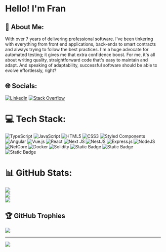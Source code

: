 # Hello! I'm Fran

## 💫 About Me:
With over 7 years of delivering professional software. I've been tinkering with everything from front end applications, back-ends to smart contracts and always trying to follow the best practices. I'm a huge advocate for automated testing; it gives me that extra confidence boost. For me, it's all about writing quality, straightforward code that's easy to maintain and adapt. And speaking of adaptability, successful software should be able to evolve effortlessly, right?


## 🌐 Socials:
[![LinkedIn](https://img.shields.io/badge/LinkedIn-%230077B5.svg?logo=linkedin&logoColor=white)](https://linkedin.com/in/0fprod) [![Stack Overflow](https://img.shields.io/badge/-Stackoverflow-FE7A16?logo=stack-overflow&logoColor=white)](https://stackoverflow.com/users/4271767) 

# 💻 Tech Stack:
![TypeScript](https://img.shields.io/badge/typescript-%23007ACC.svg?style=flat-square&logo=typescript&logoColor=white) ![JavaScript](https://img.shields.io/badge/javascript-%23323330.svg?style=flat-square&logo=javascript&logoColor=%23F7DF1E) ![HTML5](https://img.shields.io/badge/html5-%23E34F26.svg?style=flat-square&logo=html5&logoColor=white) ![CSS3](https://img.shields.io/badge/css3-%231572B6.svg?style=flat-square&logo=css3&logoColor=white) ![Styled Components](https://img.shields.io/badge/styled--components-DB7093?style=flat-square&logo=styled-components&logoColor=white) ![Angular](https://img.shields.io/badge/angular-%23DD0031.svg?style=flat-square&logo=angular&logoColor=white) ![Vue.js](https://img.shields.io/badge/vuejs-%2335495e.svg?style=flat-square&logo=vuedotjs&logoColor=%234FC08D) ![React](https://img.shields.io/badge/react-%2320232a.svg?style=flat-square&logo=react&logoColor=%2361DAFB) ![Next JS](https://img.shields.io/badge/Next-black?style=flat-square&logo=next.js&logoColor=white) ![NestJS](https://img.shields.io/badge/nestjs-%23E0234E.svg?style=flat-square&logo=nestjs&logoColor=white) ![Express.js](https://img.shields.io/badge/express.js-%23404d59.svg?style=flat-square&logo=express&logoColor=%2361DAFB) ![NodeJS](https://img.shields.io/badge/node.js-6DA55F?style=flat-square&logo=node.js&logoColor=white) ![NetCore](https://img.shields.io/badge/Netcore-8A2BE2?style=flat&logo=dotnet)
![Docker](https://img.shields.io/badge/docker-%230db7ed.svg?style=flat-square&logo=docker&logoColor=white) ![Solidity](https://img.shields.io/badge/Solidity-%23363636.svg?style=flat-square&logo=solidity&logoColor=white) ![Static Badge](https://img.shields.io/badge/Hardhat-gray?style=flat&logo=Ethereum) ![Static Badge](https://img.shields.io/badge/Foundry-gray?style=flat&logo=Ethereum) ![Static Badge](https://img.shields.io/badge/Chainlink%20datafeeds%20%20%26%20VRF-blue?style=flat&logo=chainlink)


# 📊 GitHub Stats:
![](https://github-readme-stats.vercel.app/api?username=0fprod&theme=default&hide_border=false&include_all_commits=false&count_private=false)<br/>
![](https://github-readme-streak-stats.herokuapp.com/?user=0fprod&theme=default&hide_border=false)<br/>
![](https://github-readme-stats.vercel.app/api/top-langs/?username=0fprod&theme=default&hide_border=false&include_all_commits=false&count_private=false&layout=compact)

## 🏆 GitHub Trophies
![](https://github-profile-trophy.vercel.app/?username=0fprod&theme=algolia&no-frame=true&no-bg=false&margin-w=4)

---
[![](https://visitcount.itsvg.in/api?id=0fprod&icon=0&color=7)](https://visitcount.itsvg.in)

<!-- Proudly created with GPRM ( https://gprm.itsvg.in ) -->
